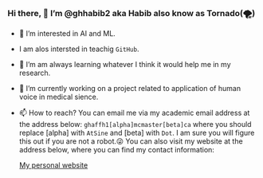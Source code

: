 ### Hi there, 👋 I’m @ghhabib2 aka Habib also know as Tornado(🌪️)

- 🤖 I’m interested in AI and ML.
- I am alos intersted in teachig `GitHub`.
- 📗 I’m am always learning whatever I think it would help me in my research.
- 🔭 I’m currently working on a project related to application of human voice in medical sience.
- 📫 How to reach? You can email me via my academic email address at the address below:
  `ghaffh1[alpha]mcmaster[beta]ca` where you should replace [alpha] with `AtSine` and 
  [beta] with `Dot`. I am sure you will figure this out if you are not a robot.😜 
  You can also visit my website at the address below, where you can
  find my contact information:
  
  [My personal website](http://ghhabib.me)

<!--
**ghhabib2/ghhabib2** is a ✨ _special_ ✨ repository because its `README.md` (this file) appears on your GitHub profile.

Here are some ideas to get you started:


- 🌱 I’m currently learning ...
- 👯 I’m looking to collaborate on ...
- 🤔 I’m looking for help with ...
- 💬 Ask me about ...
- 📫 How to reach me: ...
- 😄 Pronouns: ...
- ⚡ Fun fact: ...
-->
